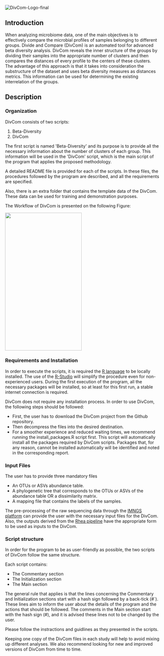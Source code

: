 ![DivCom-Logo-final](https://user-images.githubusercontent.com/8244618/139091582-43c02470-9e6f-4711-bab7-1e04ad59c300.png)



## Introduction
When analyzing microbiome data, one of the main objectives is to effectively compare the microbial profiles of samples belonging to different groups. Divide and Compare (DivCom) is an automated tool for advanced beta diversity analysis. DivCom reveals the inner structure of the groups by dividing their samples into the appropriate number of clusters and then compares the distances of every profile to the centers of these clusters. The advantage of this approach is that it takes into consideration the substructure of the dataset and uses beta diversity measures as distances metrics. This information can be used for determining the existing interrelation of the groups.

## Description


### Organization
DivCom consists of two scripts:

1.	Beta-Diversity
2.	DivCom

The first script is named 'Beta-Diversity' and its purpose is to provide all the necessary information about the number of clusters of each group. This information will be used in the 'DivCom' script, which is the main script of the program that applies the proposed methodology. 

A detailed README file is provided for each of the scripts. In these files, the procedures followed by the program are described, and all the requirements are specified.

Also, there is an extra folder that contains the template data of the DivCom. These data can be used for training and demonstration purposes. 

The Workflow of DivCom is presented on the following Figure:

<img src="https://user-images.githubusercontent.com/68451208/163047398-72f8bab1-62b2-4ebd-bfcb-569ef848cc32.jpg" width="250" height="450" align="center">


### Requirements and Installation
In order to execute the scripts, it is required the [R language](https://www.r-project.org/ "R download site") to be locally installed. The use of the [R-Studio](https://www.rstudio.com/products/rstudio-desktop/ "R-studio download site") will simplify the procedure even for non-experienced users. During the first execution of the program, all the necessary packages will be installed, so at least for this first run, a stable internet connection is required.

DivCom does not require any installation process.
In order to use DivCom, the following steps should be followed:

*	First, the user has to download the DivCom project from the Github repository.
*	Then decompress the files into the desired destination. 
*	For a smoother experience and reduced waiting times, we recommend running the install_packages.R script first. This script will automatically install all the packages required by DivCom scripts. Packages that, for any reason, cannot be installed automatically will be identified and noted in the corresponding report.

### Input Files
The user has to provide three mandatory files

* An OTUs or ASVs abundance table.
* A phylogenetic tree that corresponds to the OTUs or ASVs of the abundance table OR a dissimilarity matrix.
* A mapping file that contains the labels of the samples.

The pre-processing of the raw sequencing data through the [IMNGS platform](www.imngs.org/ "IMNGS site") can provide the user with the necessary input files for the DivCom. Also, the  outputs derived from the [Rhea pipeline](https://github.com/Lagkouvardos/Rhea/ "Rhea repository") have the appropriate form to be used as inputs to the DivCom.


### Script structure
In order for the program to be as user-friendly as possible, the two scripts of DivCom follow the same structure.

Each script contains: 
* The Commentary section
* The Initialization section
* The Main section 

The general rule that applies is that the lines concerning the Commentary and Initialization sections start with a hash sign followed by a back-tick (#`). These lines aim to inform the user about the details of the program and the actions that should be followed. The comments in the Main section start with the hash sign (#), and it is advised these lines not to be changed by the user.

Please follow the instractions and guidlines as they presented in the scripts.


Keeping one copy of the DivCom files in each study will help to avoid mixing up different analyses. We also recommend looking for new and improved versions of DivCom from time to time.


